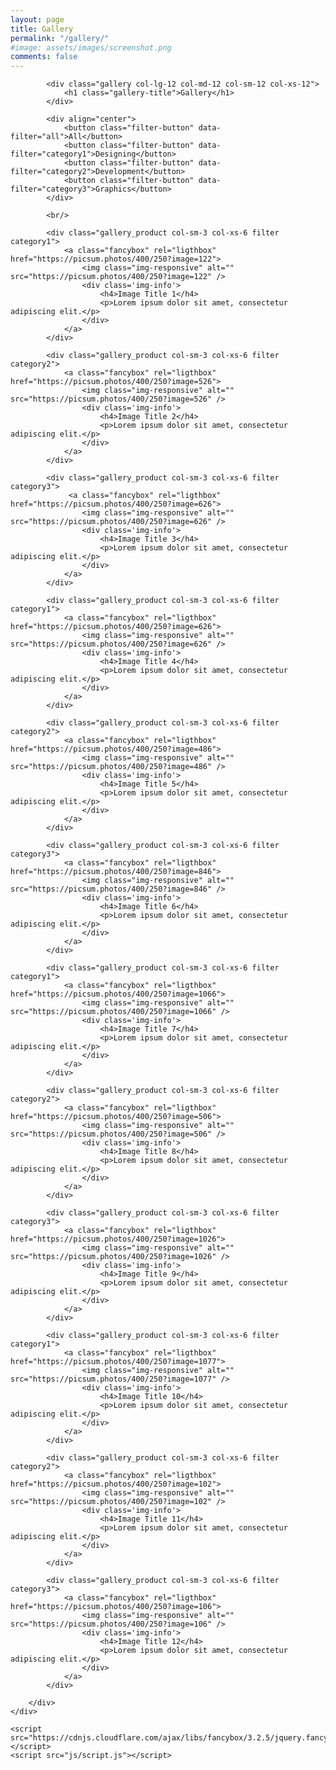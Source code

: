 ```yaml
---
layout: page
title: Gallery
permalink: "/gallery/"
#image: assets/images/screenshot.png
comments: false
---
```




<link href="//netdna.bootstrapcdn.com/bootstrap/3.0.0/css/bootstrap.min.css" rel="stylesheet" id="bootstrap-css">
<script src="//netdna.bootstrapcdn.com/bootstrap/3.0.0/js/bootstrap.min.js"></script>
<script src="//code.jquery.com/jquery-1.11.1.min.js"></script>
<!------ Include the above in your HEAD tag ---------->

<link rel="stylesheet" href="https://cdnjs.cloudflare.com/ajax/libs/fancybox/3.2.5/jquery.fancybox.min.css"/>
<link href="https://maxcdn.bootstrapcdn.com/font-awesome/4.2.0/css/font-awesome.min.css" rel="stylesheet">
<link rel="stylesheet" href="css/style.css">

<section class="portfolio" id="portfolio">
	<div class="container-fluid">
		<div class="row">

			<div class="gallery col-lg-12 col-md-12 col-sm-12 col-xs-12">
				<h1 class="gallery-title">Gallery</h1>
			</div>

			<div align="center">
				<button class="filter-button" data-filter="all">All</button>
				<button class="filter-button" data-filter="category1">Designing</button>
				<button class="filter-button" data-filter="category2">Development</button>
				<button class="filter-button" data-filter="category3">Graphics</button>
			</div>
			
			<br/>

            <div class="gallery_product col-sm-3 col-xs-6 filter category1">
                <a class="fancybox" rel="ligthbox" href="https://picsum.photos/400/250?image=122">
                    <img class="img-responsive" alt="" src="https://picsum.photos/400/250?image=122" />
                    <div class='img-info'>
                        <h4>Image Title 1</h4>
						<p>Lorem ipsum dolor sit amet, consectetur adipiscing elit.</p>
                    </div>
                </a>
            </div>

            <div class="gallery_product col-sm-3 col-xs-6 filter category2">
                <a class="fancybox" rel="ligthbox" href="https://picsum.photos/400/250?image=526">
                    <img class="img-responsive" alt="" src="https://picsum.photos/400/250?image=526" />
                    <div class='img-info'>
                        <h4>Image Title 2</h4>
						<p>Lorem ipsum dolor sit amet, consectetur adipiscing elit.</p>
                    </div>
                </a>
            </div>

            <div class="gallery_product col-sm-3 col-xs-6 filter category3">
                 <a class="fancybox" rel="ligthbox" href="https://picsum.photos/400/250?image=626">
                    <img class="img-responsive" alt="" src="https://picsum.photos/400/250?image=626" />
                    <div class='img-info'>
                        <h4>Image Title 3</h4>
						<p>Lorem ipsum dolor sit amet, consectetur adipiscing elit.</p>
                    </div>
                </a>
            </div>

            <div class="gallery_product col-sm-3 col-xs-6 filter category1">
                <a class="fancybox" rel="ligthbox" href="https://picsum.photos/400/250?image=626">
                    <img class="img-responsive" alt="" src="https://picsum.photos/400/250?image=626" />
                    <div class='img-info'>
                        <h4>Image Title 4</h4>
						<p>Lorem ipsum dolor sit amet, consectetur adipiscing elit.</p>
                    </div>
                </a>
            </div>

            <div class="gallery_product col-sm-3 col-xs-6 filter category2">
                <a class="fancybox" rel="ligthbox" href="https://picsum.photos/400/250?image=486">
                    <img class="img-responsive" alt="" src="https://picsum.photos/400/250?image=486" />
                    <div class='img-info'>
                        <h4>Image Title 5</h4>
						<p>Lorem ipsum dolor sit amet, consectetur adipiscing elit.</p>
                    </div>
                </a>
            </div>

            <div class="gallery_product col-sm-3 col-xs-6 filter category3">
                <a class="fancybox" rel="ligthbox" href="https://picsum.photos/400/250?image=846">
                    <img class="img-responsive" alt="" src="https://picsum.photos/400/250?image=846" />
                    <div class='img-info'>
                        <h4>Image Title 6</h4>
						<p>Lorem ipsum dolor sit amet, consectetur adipiscing elit.</p>
                    </div>
                </a>
            </div>

            <div class="gallery_product col-sm-3 col-xs-6 filter category1">
                <a class="fancybox" rel="ligthbox" href="https://picsum.photos/400/250?image=1066">
                    <img class="img-responsive" alt="" src="https://picsum.photos/400/250?image=1066" />
                    <div class='img-info'>
                        <h4>Image Title 7</h4>
						<p>Lorem ipsum dolor sit amet, consectetur adipiscing elit.</p>
                    </div>
                </a>
            </div>

            <div class="gallery_product col-sm-3 col-xs-6 filter category2">
                <a class="fancybox" rel="ligthbox" href="https://picsum.photos/400/250?image=506">
                    <img class="img-responsive" alt="" src="https://picsum.photos/400/250?image=506" />
                    <div class='img-info'>
                        <h4>Image Title 8</h4>
						<p>Lorem ipsum dolor sit amet, consectetur adipiscing elit.</p>
                    </div>
                </a>
            </div>

            <div class="gallery_product col-sm-3 col-xs-6 filter category3">
                <a class="fancybox" rel="ligthbox" href="https://picsum.photos/400/250?image=1026">
                    <img class="img-responsive" alt="" src="https://picsum.photos/400/250?image=1026" />
                    <div class='img-info'>
                        <h4>Image Title 9</h4>
						<p>Lorem ipsum dolor sit amet, consectetur adipiscing elit.</p>
                    </div>
                </a>
            </div>

            <div class="gallery_product col-sm-3 col-xs-6 filter category1">
                <a class="fancybox" rel="ligthbox" href="https://picsum.photos/400/250?image=1077">
                    <img class="img-responsive" alt="" src="https://picsum.photos/400/250?image=1077" />
                    <div class='img-info'>
                        <h4>Image Title 10</h4>
						<p>Lorem ipsum dolor sit amet, consectetur adipiscing elit.</p>
                    </div>
                </a>
            </div>

            <div class="gallery_product col-sm-3 col-xs-6 filter category2">
                <a class="fancybox" rel="ligthbox" href="https://picsum.photos/400/250?image=102">
                    <img class="img-responsive" alt="" src="https://picsum.photos/400/250?image=102" />
                    <div class='img-info'>
                        <h4>Image Title 11</h4>
						<p>Lorem ipsum dolor sit amet, consectetur adipiscing elit.</p>
                    </div>
                </a>
            </div>

            <div class="gallery_product col-sm-3 col-xs-6 filter category3">
                <a class="fancybox" rel="ligthbox" href="https://picsum.photos/400/250?image=106">
                    <img class="img-responsive" alt="" src="https://picsum.photos/400/250?image=106" />
                    <div class='img-info'>
                        <h4>Image Title 12</h4>
						<p>Lorem ipsum dolor sit amet, consectetur adipiscing elit.</p>
                    </div>
                </a>
            </div>

		</div>
	</div>
</section>

	<script src="https://cdnjs.cloudflare.com/ajax/libs/fancybox/3.2.5/jquery.fancybox.min.js"></script>
	<script src="js/script.js"></script>
